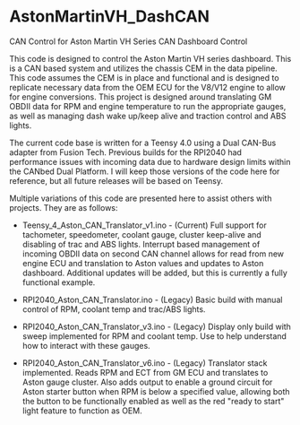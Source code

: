 # AstonMartinVH_DashCAN
CAN Control for Aston Martin VH Series CAN Dashboard Control

This code is designed to control the Aston Martin VH series dashboard.  This is a CAN based system and utilizes the chassis CEM in the data pipeline.  This code assumes the CEM is in place and functional and is designed to replicate necessary data from the OEM ECU for the V8/V12 engine to allow for engine conversions.   This project is designed around translating GM OBDII data for RPM and engine temperature to run the appropriate gauges, as well as managing dash wake up/keep alive and traction control and ABS lights.

The current code base is written for a Teensy 4.0 using a Dual CAN-Bus adapter from Fusion Tech.  Previous builds for the RPI2040 had performance issues with incoming data due to hardware design limits within the CANbed Dual Platform.  I will keep those versions of the code here for reference, but all future releases will be based on Teensy.

Multiple variations of this code are presented here to assist others with projects.  They are as follows:

* Teensy_4_Aston_CAN_Translator_v1.ino - (Current) Full support for tachometer, speedometer, coolant gauge, cluster keep-alive and disabling of trac and ABS lights.  Interrupt based management of incoming OBDII data on second CAN channel allows for read from new engine ECU and translation to Aston values and updates to Aston dashboard.  Additional updates will be added, but this is currently a fully functional example.
  
* RPI2040_Aston_CAN_Translator.ino - (Legacy) Basic build with manual control of RPM, coolant temp and trac/ABS lights.
* RPI2040_Aston_CAN_Translator_v3.ino - (Legacy) Display only build with sweep implemented for RPM and coolant temp.  Use to help understand how to interact with these gauges.
* RPI2040_Aston_CAN_Translator_v6.ino - (Legacy) Translator stack implemented.  Reads RPM and ECT from GM ECU and translates to Aston gauge cluster.  Also adds output to enable a ground circuit for Aston starter button when RPM is below a specified value, allowing both the button to be functionally enabled as well as the red "ready to start" light feature to function as OEM.
